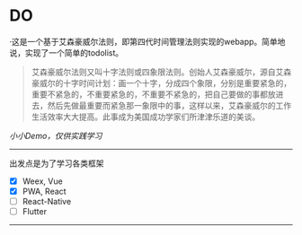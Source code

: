# DO
·这是一个基于艾森豪威尔法则，即第四代时间管理法则实现的webapp。简单地说，实现了一个简单的todolist。
>艾森豪威尔法则又叫十字法则或四象限法则。创始人艾森豪威尔，源自艾森豪威尔的十字时间计划：画一个十字，分成四个象限，分别是重要紧急的，重要不紧急的，不重要紧急的，不重要不紧急的，把自己要做的事都放进去，然后先做最重要而紧急那一象限中的事，这样以来，艾森豪威尔的工作生活效率大大提高。此事成为美国成功学家们所津津乐道的美谈。

*小小Demo，仅供实践学习*
***
出发点是为了学习各类框架
* [x] Weex, Vue
* [x] PWA, React
* [ ] React-Native
* [ ] Flutter

***
